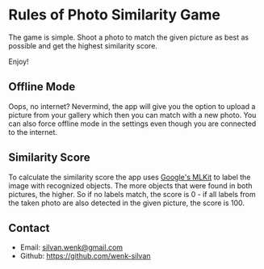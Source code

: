 # Rules of Photo Similarity Game
The game is simple. Shoot a photo to match the given picture as best as possible and get the highest similarity score.

Enjoy!

## Offline Mode
Oops, no internet? Nevermind, the app will give you the option to upload a picture from your gallery which then you can match with a new photo.
You can also force offline mode in the settings even though you are connected to the internet.

## Similarity Score
To calculate the similarity score the app uses [Google's MLKit](https://developers.google.com/ml-kit/vision/image-labeling?hl=de) to label the image with recognized objects.
The more objects that were found in both pictures, the higher. So if no labels match, the score is 0 - if all labels from the taken photo are also detected in the given picture, the score is 100.

## Contact
- Email: silvan.wenk@gmail.com
- Github: https://github.com/wenk-silvan
